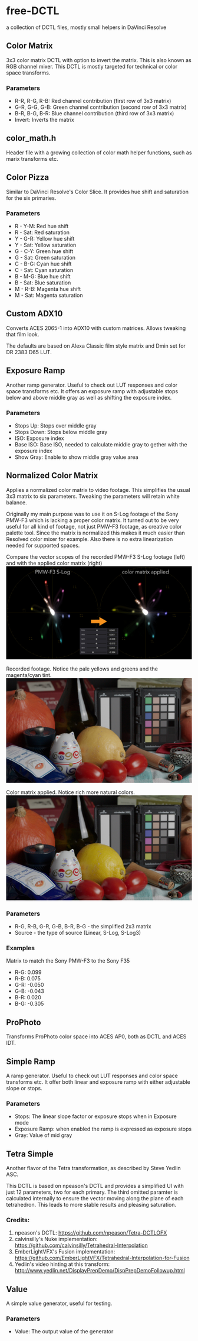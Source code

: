 # free-DCTL
a collection of DCTL files, mostly small helpers in DaVinci Resolve

## Color Matrix
3x3 color matrix DCTL with option to invert the matrix. This is also known as RGB channel mixer. This DCTL is mostly targeted for technical or color space transforms.

### Parameters
* R-R, R-G, R-B: Red channel contribution (first row of 3x3 matrix)
* G-R, G-G, G-B: Green channel contribution (second row of 3x3 matrix)
* B-R, B-G, B-R: Blue channel contribution (third row of 3x3 matrix)
* Invert: Inverts the matrix

## color_math.h
Header file with a growing collection of color math helper functions, such as marix transforms etc.

## Color Pizza
Similar to DaVinci Resolve's Color Slice. It provides hue shift and saturation for the six primaries.

### Parameters
* R - Y-M: Red hue shift
* R - Sat: Red saturation
* Y - G-R: Yellow hue shift
* Y - Sat: Yellow saturation
* G - C-Y: Green hue shift
* G - Sat: Green saturation
* C - B-G: Cyan hue shift
* C - Sat: Cyan saturation
* B - M-G: Blue hue shift
* B - Sat: Blue saturation
* M - R-B: Magenta hue shift
* M - Sat: Magenta saturation

## Custom ADX10
Converts ACES 2065-1 into ADX10 with custom matrices. Allows tweaking that film look.

The defaults are based on Alexa Classic film style matrix and Dmin set for DR 2383 D65 LUT.

## Exposure Ramp
Another ramp generator. Useful to check out LUT responses and color space transforms etc.
It offers an exposure ramp with adjustable stops below and above middle gray as well as shifting the exposure index.

### Parameters
* Stops Up: Stops over middle gray
* Stops Down: Stops below middle gray
* ISO: Exposure index
* Base ISO: Base ISO, needed to calculate middle gray to gether with the exposure index
* Show Gray: Enable to show middle gray value area

## Normalized Color Matrix
Applies a normalized color matrix to video footage. This simplifies the usual 3x3 matrix to six parameters. Tweaking the parameters will retain white balance.

Originally my main purpose was to use it on S-Log footage of the Sony PMW-F3 which is lacking a proper color matrix.
It turned out to be very useful for all kind of footage, not just PMW-F3 footage, as creative color palette tool.
Since the matrix is normalized this makes it much easier than Resolved color mixer for example. Also there is no extra linearization needed for supported spaces.

Compare the vector scopes of the recorded PMW-F3 S-Log footage (left) and with the applied color matrix (right)
![MatrixTransform](docs/images/matrix_transform.jpg)

Recorded footage. Notice the pale yellows and greens and the magenta/cyan tint.
![StillNoMatrix](docs/images/still_no_matrix.jpg)

Color matrix applied. Notice rich more natural colors.
![StillWithMatrix](docs/images/still_matrix.jpg)

### Parameters
* R-G, R-B, G-R, G-B, B-R, B-G - the simplified 2x3 matrix
* Source - the type of source (Linear, S-Log, S-Log3)

### Examples
Matrix to match the Sony PMW-F3 to the Sony F35
* R-G: 0.099
* R-B: 0.075
* G-R: -0.050
* G-B: -0.043
* B-R: 0.020
* B-G: -0.305

## ProPhoto
Transforms ProPhoto color space into ACES AP0, both as DCTL and ACES IDT.

## Simple Ramp
A ramp generator. Useful to check out LUT responses and color space transforms etc.
It offer both linear and exposure ramp with either adjustable slope or stops.

### Parameters
* Stops: The linear slope factor or exposure stops when in Exposure mode
* Exposure Ramp: when enabled the ramp is expressed as exposure stops
* Gray: Value of mid gray

## Tetra Simple
Another flavor of the Tetra transformation, as described by Steve Yedlin ASC.

This DCTL is based on npeason's DCTL and provides a simplified UI with just 12 parameters, two for each primary. The third omitted paramter is calculated internally to ensure the vector moving along the plane of each tetrahedron. This leads to more stable results and pleasing saturation.

### Credits:
1. npeason's DCTL: https://github.com/npeason/Tetra-DCTLOFX
2. calvinsilly's Nuke implementation: https://github.com/calvinsilly/Tetrahedral-Interpolation
3. EmberLightVFX's Fusion implementation: https://github.com/EmberLightVFX/Tetrahedral-Interpolation-for-Fusion
4. Yedlin's video hinting at this transform: http://www.yedlin.net/DisplayPrepDemo/DispPrepDemoFollowup.html

## Value
A simple value generator, useful for testing.

### Parameters
* Value: The output value of the generator
